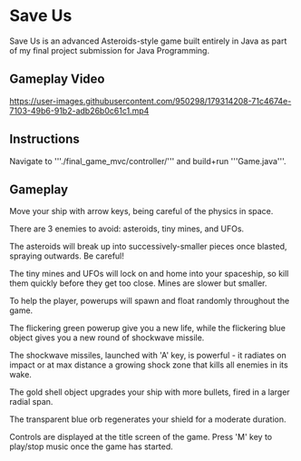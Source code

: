 # Save Us
Save Us is an advanced Asteroids-style game built entirely in Java as part of my final project submission for Java Programming.

## Gameplay Video

https://user-images.githubusercontent.com/950298/179314208-71c4674e-7103-49b6-91b2-adb26b0c61c1.mp4

## Instructions

Navigate to '''./final_game_mvc/controller/''' and build+run '''Game.java'''.

## Gameplay

Move your ship with arrow keys, being careful of the physics in space.

There are 3 enemies to avoid: asteroids, tiny mines, and UFOs.

The asteroids will break up into successively-smaller pieces once blasted, spraying outwards. Be careful!

The tiny mines and UFOs will lock on and home into your spaceship, so kill them quickly before they get too close. Mines are slower but smaller.

To help the player, powerups will spawn and float randomly throughout the game.

The flickering green powerup give you a new life, while the flickering blue object gives you a new round of shockwave missile.

The shockwave missiles, launched with 'A' key, is powerful - it radiates on impact or at max distance a growing shock zone that kills all enemies in its wake.

The gold shell object upgrades your ship with more bullets, fired in a larger radial span.

The transparent blue orb regenerates your shield for a moderate duration.

Controls are displayed at the title screen of the game. Press 'M' key to play/stop music once the game has started.

